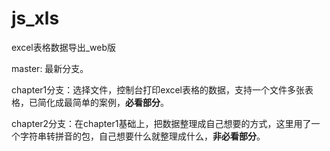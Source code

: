 # js_xls
excel表格数据导出_web版

master: 最新分支。 

chapter1分支：选择文件，控制台打印excel表格的数据，支持一个文件多张表格，已简化成最简单的案例，**必看部分**。 


chapter2分支：在chapter1基础上，把数据整理成自己想要的方式，这里用了一个字符串转拼音的包，自己想要什么就整理成什么，**非必看部分**。
